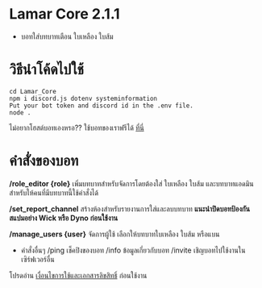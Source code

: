 # Lamar Core 2.1.1
- บอทใส่บทบาทเตือน ใบเหลือง ใบส้ม

# วิธีนำโค้ดไปใช้
```git clone https://github.com/jirapongSrijanyoo/Lamar_Core.git
cd Lamar_Core
npm i discord.js dotenv systeminformation
Put your bot token and discord id in the .env file.
node .
```
ไม่อยากโฮสต์บอทเองหรอ?? ใช้บอทของเราฟรีได้ [ที่นี่](https://discord.com/oauth2/authorize?client_id=1270718428201877504)

# คำสั่งของบอท
**/role_editor {role}** เพิ่มบทบาทสำหรับจัดการโดยต้องใส่ ใบเหลือง ใบส้ม และบทบาทแอดมินสำหรับให้คนที่มีบทบาทนี้ใช้คำสั่งได้

**/set_report_channel** สร้างห้องสำหรับรายงานการใส่และลบบทบาท **แนะนำปิดบอทป้องกันสแปมอย่าง Wick หรือ Dyno ก่อนใช้งาน**

**/manage_users {user}** จัดการผู้ใช้ เลือกให้บทบาทใบเหลือง ใบส้ม หรือแบน

- คำสั่งอื่นๆ /ping เช็คปิงของบอท /info ข้อมูลเกี่ยวกับบอท /invite เชิญบอทไปใช้งานในเซิร์ฟเวอร์อื่น

โปรดอ่าน [เงื่อนไขการใช้และเอกสารลิขสิทธิ์](https://github.com/jirapongSrijanyoo/Lamar_Core?tab=License-1-ov-file) ก่อนใช้งาน